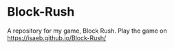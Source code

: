 # Block-Rush
A repository for my game, Block Rush. Play the game on https://isaeb.github.io/Block-Rush/
